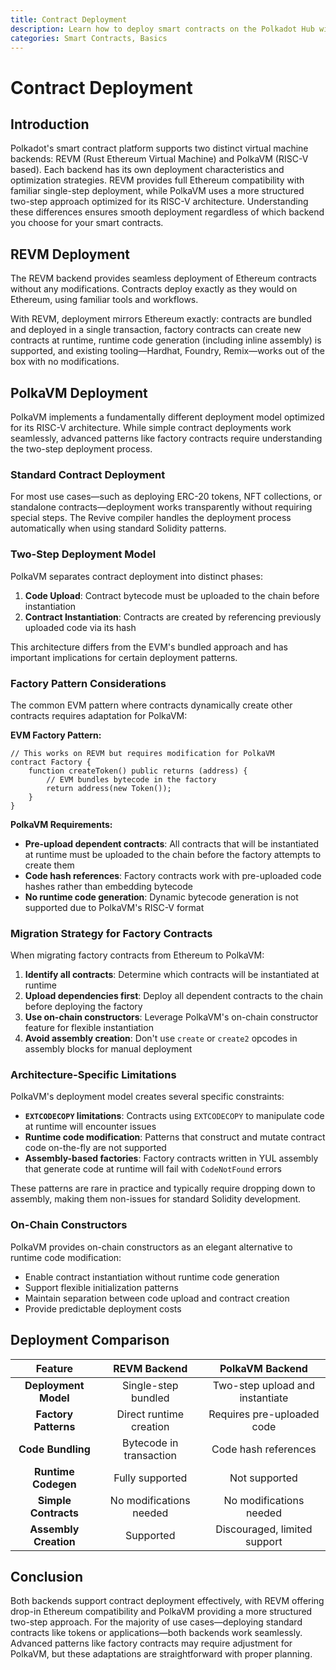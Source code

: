 ```yaml
---
title: Contract Deployment
description: Learn how to deploy smart contracts on the Polkadot Hub with REVM and PolkaVM, covering single-step EVM flows and PolkaVM’s two-step model and tooling.
categories: Smart Contracts, Basics
---
```


# Contract Deployment

## Introduction

Polkadot's smart contract platform supports two distinct virtual machine backends: REVM (Rust Ethereum Virtual Machine) and PolkaVM (RISC-V based). Each backend has its own deployment characteristics and optimization strategies. REVM provides full Ethereum compatibility with familiar single-step deployment, while PolkaVM uses a more structured two-step approach optimized for its RISC-V architecture. Understanding these differences ensures smooth deployment regardless of which backend you choose for your smart contracts.

## REVM Deployment

The REVM backend provides seamless deployment of Ethereum contracts without any modifications. Contracts deploy exactly as they would on Ethereum, using familiar tools and workflows.

With REVM, deployment mirrors Ethereum exactly: contracts are bundled and deployed in a single transaction, factory contracts can create new contracts at runtime, runtime code generation (including inline assembly) is supported, and existing tooling—Hardhat, Foundry, Remix—works out of the box with no modifications.

## PolkaVM Deployment

PolkaVM implements a fundamentally different deployment model optimized for its RISC-V architecture. While simple contract deployments work seamlessly, advanced patterns like factory contracts require understanding the two-step deployment process.

### Standard Contract Deployment

For most use cases—such as deploying ERC-20 tokens, NFT collections, or standalone contracts—deployment works transparently without requiring special steps. The Revive compiler handles the deployment process automatically when using standard Solidity patterns.

### Two-Step Deployment Model

PolkaVM separates contract deployment into distinct phases:

1. **Code Upload**: Contract bytecode must be uploaded to the chain before instantiation
2. **Contract Instantiation**: Contracts are created by referencing previously uploaded code via its hash

This architecture differs from the EVM's bundled approach and has important implications for certain deployment patterns.

### Factory Pattern Considerations

The common EVM pattern where contracts dynamically create other contracts requires adaptation for PolkaVM:

**EVM Factory Pattern:**
```solidity
// This works on REVM but requires modification for PolkaVM
contract Factory {
    function createToken() public returns (address) {
        // EVM bundles bytecode in the factory
        return address(new Token());
    }
}
```

**PolkaVM Requirements:**

- **Pre-upload dependent contracts**: All contracts that will be instantiated at runtime must be uploaded to the chain before the factory attempts to create them
- **Code hash references**: Factory contracts work with pre-uploaded code hashes rather than embedding bytecode
- **No runtime code generation**: Dynamic bytecode generation is not supported due to PolkaVM's RISC-V format

### Migration Strategy for Factory Contracts

When migrating factory contracts from Ethereum to PolkaVM:

1. **Identify all contracts**: Determine which contracts will be instantiated at runtime
2. **Upload dependencies first**: Deploy all dependent contracts to the chain before deploying the factory
3. **Use on-chain constructors**: Leverage PolkaVM's on-chain constructor feature for flexible instantiation
4. **Avoid assembly creation**: Don't use `create` or `create2` opcodes in assembly blocks for manual deployment

### Architecture-Specific Limitations

PolkaVM's deployment model creates several specific constraints:

- **`EXTCODECOPY` limitations**: Contracts using `EXTCODECOPY` to manipulate code at runtime will encounter issues
- **Runtime code modification**: Patterns that construct and mutate contract code on-the-fly are not supported
- **Assembly-based factories**: Factory contracts written in YUL assembly that generate code at runtime will fail with `CodeNotFound` errors

These patterns are rare in practice and typically require dropping down to assembly, making them non-issues for standard Solidity development.

### On-Chain Constructors

PolkaVM provides on-chain constructors as an elegant alternative to runtime code modification:

- Enable contract instantiation without runtime code generation
- Support flexible initialization patterns
- Maintain separation between code upload and contract creation
- Provide predictable deployment costs

## Deployment Comparison

| Feature | REVM Backend | PolkaVM Backend |
|:-------:|:-------------:|:----------------:|
| **Deployment Model** | Single-step bundled | Two-step upload and instantiate |
| **Factory Patterns** | Direct runtime creation | Requires pre-uploaded code |
| **Code Bundling** | Bytecode in transaction | Code hash references |
| **Runtime Codegen** | Fully supported | Not supported |
| **Simple Contracts** | No modifications needed | No modifications needed |
| **Assembly Creation** | Supported | Discouraged, limited support |

## Conclusion

Both backends support contract deployment effectively, with REVM offering drop-in Ethereum compatibility and PolkaVM providing a more structured two-step approach. For the majority of use cases—deploying standard contracts like tokens or applications—both backends work seamlessly. Advanced patterns like factory contracts may require adjustment for PolkaVM, but these adaptations are straightforward with proper planning.